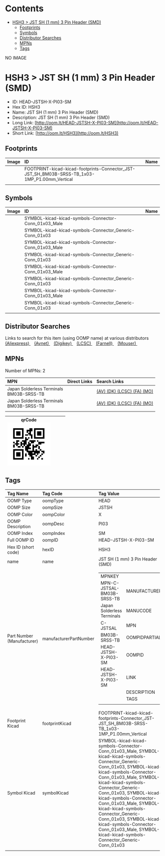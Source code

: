 



Contents
========

* [HSH3 > JST SH (1 mm) 3 Pin Header (SMD)](#hsh3--jst-sh-1-mm-3-pin-header-smd)
	* [Footprints](#footprints)
	* [Symbols](#symbols)
	* [Distributor Searches](#distributor-searches)
	* [MPNs](#mpns)
	* [Tags](#tags)
  
NO IMAGE  
# HSH3 > JST SH (1 mm) 3 Pin Header (SMD)

- ID: HEAD-JSTSH-X-PI03-SM
- Hex ID: HSH3
- Name: JST SH (1 mm) 3 Pin Header (SMD)
- Description: JST SH (1 mm) 3 Pin Header (SMD)
- Long Link: [http://oom.lt/HEAD-JSTSH-X-PI03-SM](http://oom.lt/HEAD-JSTSH-X-PI03-SM)
- Short Link: [http://oom.lt/HSH3](http://oom.lt/HSH3)

## Footprints
  

|Image|ID|Name|
| :--- | :--- | :--- |
||FOOTPRINT-kicad-kicad-footprints-Connector_JST-JST_SH_BM03B-SRSS-TB_1x03-1MP_P1.00mm_Vertical||
||||

## Symbols
  

|Image|ID|Name|
| :--- | :--- | :--- |
|![]()|SYMBOL-kicad-kicad-symbols-Connector-Conn_01x03_Male||
|![]()|SYMBOL-kicad-kicad-symbols-Connector_Generic-Conn_01x03||
|![]()|SYMBOL-kicad-kicad-symbols-Connector-Conn_01x03_Male||
|![]()|SYMBOL-kicad-kicad-symbols-Connector_Generic-Conn_01x03||
|![]()|SYMBOL-kicad-kicad-symbols-Connector-Conn_01x03_Male||
|![]()|SYMBOL-kicad-kicad-symbols-Connector_Generic-Conn_01x03||
|![]()|SYMBOL-kicad-kicad-symbols-Connector-Conn_01x03_Male||
|![]()|SYMBOL-kicad-kicad-symbols-Connector_Generic-Conn_01x03||
||||

## Distributor Searches
  
Links to search for this item (using OOMP name) at various distributors  
[(Aliexpress) ](https://www.aliexpress.com/wholesale?SearchText=1117JST+SH+1+mm+3+Pin+Header+SMD)&nbsp;&nbsp;&nbsp;[(Avnet) ](https://www.avnet.com/shop/us/search/JST+SH+1+mm+3+Pin+Header+SMD)&nbsp;&nbsp;&nbsp;[(Digikey) ](https://www.digikey.co.uk/en/products/result?s=JST+SH+1+mm+3+Pin+Header+SMD)&nbsp;&nbsp;&nbsp;[(LCSC) ](https://www.lcsc.com/search?q=JST+SH+1+mm+3+Pin+Header+SMD)&nbsp;&nbsp;&nbsp;[(Farnell) ](https://uk.farnell.com/search?st=JST+SH+1+mm+3+Pin+Header+SMD)&nbsp;&nbsp;&nbsp;[(Mouser) ](https://www.mouser.com/c/?q=JST+SH+1+mm+3+Pin+Header+SMD)&nbsp;&nbsp;&nbsp;
## MPNs
  
Number of MPNs: 2  

|MPN|Direct Links|Search Links|
| :--- | :--- | :--- |
|Japan Solderless Terminals<br>BM03B-SRSS-TB||[(AV) ](https://www.avnet.com/shop/us/search/BM03B-SRSS-TB)[(DK) ](https://www.digikey.co.uk/products/en?keywords=BM03B-SRSS-TB)[(LCSC) ](https://www.lcsc.com/search?q=BM03B-SRSS-TB)[(FA) ](https://uk.farnell.com/search?st=BM03B-SRSS-TB)[(MO) ](https://www.mouser.com/c/?q=BM03B-SRSS-TB)|
|Japan Solderless Terminals<br>BM03B-SRSS-TB||[(AV) ](https://www.avnet.com/shop/us/search/BM03B-SRSS-TB)[(DK) ](https://www.digikey.co.uk/products/en?keywords=BM03B-SRSS-TB)[(LCSC) ](https://www.lcsc.com/search?q=BM03B-SRSS-TB)[(FA) ](https://uk.farnell.com/search?st=BM03B-SRSS-TB)[(MO) ](https://www.mouser.com/c/?q=BM03B-SRSS-TB)|
||||
  

|qrCode<br>[![](https://raw.githubusercontent.com/oomlout/oomlout_OOMP_parts_V2/main/HEAD/JSTSH/X/PI03/SM/qrCode_140.png)](https://github.com/oomlout/oomlout_OOMP_parts_V2/tree/main/HEAD/JSTSH/X/PI03/SM/qrCode.png)||||
| :---: | :---: | :---: | :---: |

## Tags
  

|Tag Name|Tag Code|Tag Value|
| :--- | :--- | :--- |
|OOMP Type|oompType|HEAD|
|OOMP Size|oompSize|JSTSH|
|OOMP Color|oompColor|X|
|OOMP Description|oompDesc|PI03|
|OOMP Index|oompIndex|SM|
|Full OOMP ID|oompID|HEAD-JSTSH-X-PI03-SM|
|Hex ID (short code)|hexID|HSH3|
|name|name|JST SH (1 mm) 3 Pin Header (SMD)|
|Part Number (Manufacturer)|manufacturerPartNumber|<table><tr><td>MPNKEY</td></tr><tr><td> MPN-C-JSTSAL-BM03B-SRSS-TB</td><td> MANUFACTURER</td></tr><tr><td> Japan Solderless Terminals</td><td> MANUCODE</td></tr><tr><td> C-JSTSAL</td><td> MPN</td></tr><tr><td> BM03B-SRSS-TB</td><td> OOMPIDPARTIAL</td></tr><tr><td> HEAD-JSTSH-X-PI03-SM</td><td> OOMPID</td></tr><tr><td> HEAD-JSTSH-X-PI03-SM</td><td> LINK</td></tr><tr><td> </td><td> DESCRIPTION</td></tr><tr><td> </td><td> TAGS</td></tr><tr><td> </td></tr></table></td><td> <table><tr><td>MPNKEY</td></tr><tr><td> MPN-C-JSTSAL-BM03B-SRSS-TB</td><td> MANUFACTURER</td></tr><tr><td> Japan Solderless Terminals</td><td> MANUCODE</td></tr><tr><td> C-JSTSAL</td><td> MPN</td></tr><tr><td> BM03B-SRSS-TB</td><td> OOMPIDPARTIAL</td></tr><tr><td> HEAD-JSTSH-X-PI03-SM</td><td> OOMPID</td></tr><tr><td> HEAD-JSTSH-X-PI03-SM</td><td> LINK</td></tr><tr><td> </td><td> DESCRIPTION</td></tr><tr><td> </td><td> TAGS</td></tr><tr><td> </td></tr></table>|
|Footprint Kicad|footprintKicad|FOOTPRINT-kicad-kicad-footprints-Connector_JST-JST_SH_BM03B-SRSS-TB_1x03-1MP_P1.00mm_Vertical|
|Symbol Kicad|symbolKicad|SYMBOL-kicad-kicad-symbols-Connector-Conn_01x03_Male, SYMBOL-kicad-kicad-symbols-Connector_Generic-Conn_01x03, SYMBOL-kicad-kicad-symbols-Connector-Conn_01x03_Male, SYMBOL-kicad-kicad-symbols-Connector_Generic-Conn_01x03, SYMBOL-kicad-kicad-symbols-Connector-Conn_01x03_Male, SYMBOL-kicad-kicad-symbols-Connector_Generic-Conn_01x03, SYMBOL-kicad-kicad-symbols-Connector-Conn_01x03_Male, SYMBOL-kicad-kicad-symbols-Connector_Generic-Conn_01x03|
||||
